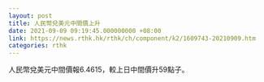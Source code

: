 ```yaml
---
layout: post
title: 人民幣兌美元中間價上升
date: 2021-09-09 09:19:45.000000000 +08:00
link: https://news.rthk.hk/rthk/ch/component/k2/1609743-20210909.htm
categories: rthk
---
```


人民幣兌美元中間價報6.4615，較上日中間價升59點子。
